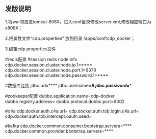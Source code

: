 ## 发版说明
1.将war包放进tomcat-808X，进入conf目录修改server.xml,修改相应端口为x808X：

2.把属性文件“cdp.properties” 放到目录 /apps/conf/cdp_docker；

3.编辑cdp.properties文件

#redis配置
#session redis node info
cdp.docker.session.cluster.node.ip.1=****
cdp.docker.session.cluster.node.port.1=6379
cdp.docker.session.cluster.node.password.1=****




#数据库连接
jdbc.url=****
jdbc.username=***8
jdbc.password=****


#zookeeper配置
dubbo.application.name=cdp-docker
dubbo.registry.address=
dubbo.protocol.dubbo.port=9002

#c4a
cdp.docker.auth.c4a.url=
cdp.docker.auth.tob.login.c4a.url=
cdp.docker.auth.tob.intercept.oauth.seed=

#kafka
cdp.docker.common.consumer.bootstrap.servers=****
cdp.docker.common.provider.bootstrap.servers=****


